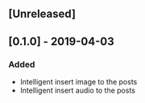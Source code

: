 <!-- # Change Log
All notable changes to the "hexo-post-head-generator" extension will be documented in this file.

Check [Keep a Changelog](http://keepachangelog.com/) for recommendations on how to structure this file. -->

## [Unreleased]

## [0.1.0] - 2019-04-03
### Added
- Intelligent insert image to the posts
- Intelligent insert audio to the posts
